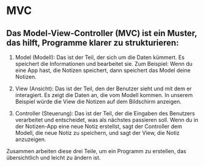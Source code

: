 # MVC

## Das Model-View-Controller (MVC) ist ein Muster, das hilft, Programme klarer zu strukturieren:

1. Model (Modell): Das ist der Teil, der sich um die Daten kümmert. Es speichert die Informationen und bearbeitet sie. Zum Beispiel: Wenn du eine App hast, die Notizen speichert, dann speichert das Model deine Notizen.

2. View (Ansicht): Das ist der Teil, den der Benutzer sieht und mit dem er interagiert. Es zeigt die Daten an, die vom Modell kommen. In unserem Beispiel würde die View die Notizen auf dem Bildschirm anzeigen.

3. Controller (Steuerung): Das ist der Teil, der die Eingaben des Benutzers verarbeitet und entscheidet, was als nächstes passieren soll. Wenn du in der Notizen-App eine neue Notiz erstellst, sagt der Controller dem Modell, die neue Notiz zu speichern, und sagt der View, die Notiz anzuzeigen.

Zusammen arbeiten diese drei Teile, um ein Programm zu erstellen, das übersichtlich und leicht zu ändern ist.
